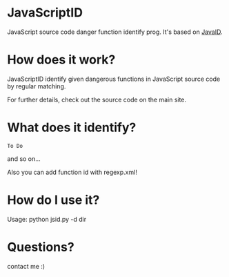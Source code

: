 # JavaScriptID
JavaScript source code danger function identify prog. It's based on [JavaID](https://github.com/Cryin/JavaID).

# How does it work?
 JavaScriptID identify given dangerous functions in JavaScript source code by regular matching.
 
 For further details, check out the source code on the main site.
 
# What does it identify?

 ```
 To Do
 ```
 
 and so on...
 
 Also you can add function id with regexp.xml!
 
# How do I use it?

 Usage: python jsid.py -d dir
 
# Questions?

 contact me :)
